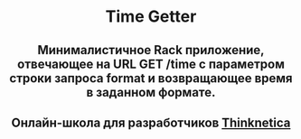 <h1 align="center"> Time Getter </h1>
  <h2 align="center"> Минималистичное Rack приложение, отвечающее на URL GET /time с параметром строки запроса format и возвращающее время в заданном формате. </h2>

 <h2 align="center"> Онлайн-школа для разработчиков <a href="https://thinknetica.com"> Thinknetica </a></h2>
